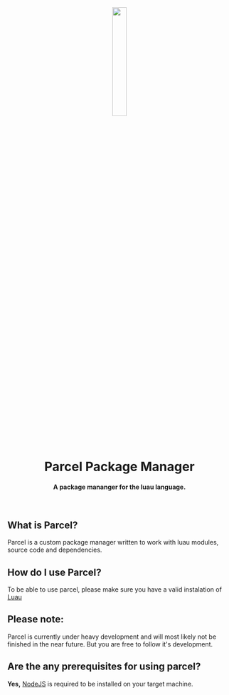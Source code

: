 <div align="center"><img width=25% src="https://cdn.iconscout.com/icon/free/png-256/parcel-2130861-1794992.png"></div>
<h1 align="center">Parcel Package Manager</h1>
<h4 align="center">A package mananger for the luau language.</h4>
<br>

## What is Parcel?
Parcel is a custom package manager written to work with luau modules, source code and dependencies.

## How do I use Parcel?
To be able to use parcel, please make sure you have a valid instalation of <a href="https://github.com/Roblox/luau/releases">Luau</a>

## Please note:
Parcel is currently under heavy development and will most likely not be finished in the near future. But you are free to follow it's development.

## Are the any prerequisites for using parcel?
**Yes,** <a href="https://nodejs.org/dist/v18.12.1/node-v18.12.1-x64.msi">NodeJS</a> is required to be installed on your target machine.

